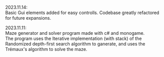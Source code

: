 2023.11.14:  
Basic Gui elements added for easy controlls. Codebase greatly refactored for future expansions.  


2023.11.11:  
Maze generator and solver program made with c# and monogame.  
The program uses the Iterative implementation (with stack) of the Randomized depth-first search algorithm to ganerate, and uses the Trémaux's algorithm to solve the maze.  

